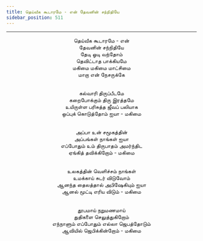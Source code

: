```yaml
---
title: தெய்வீக கூடாரமே - என் தேவனின் சந்நிதியே
sidebar_position: 511
---
```


---
<center>
தெய்வீக கூடாரமே - என்<br/>
தேவனின் சந்நிதியே<br/>
தேடி ஓடி வந்தோம்<br/>
தெவிட்டாத பாக்கியமே<br/>
மகிமை மகிமை மாட்சிமை<br/>
மாறா என் நேசருக்கே<br/><br/>

கல்வாரி திருப்பீடமே<br/>
கறைபோக்கும் திரு இரத்தமே<br/>
உயிருள்ள பரிசுத்த ஜீவப் பலியாக<br/>
ஒப்புக் கொடுத்தோம் ஐயா        - மகிமை<br/><br/>

அப்பா உன் சமூகத்தின்<br/>
அப்பங்கள் நாங்கள் ஐயா<br/>
எப்போதும் உம் திருபாதம் அமர்ந்திட<br/>
ஏங்கித் தவிக்கிறோம்        - மகிமை<br/><br/>

உலகத்தின் வெளிச்சம் நாங்கள்<br/>
உமக்காய் சுடர் விடுவோம்<br/>
ஆனந்த தைலத்தால் அபிஷேகியும் ஐயா<br/>
ஆனல் மூட்டி எரிய விடும்        - மகிமை<br/><br/>

தூபமாய் நறுமணமாய்<br/>
துதிகளை செலுத்துகிறோம்<br/>
எந்நாளும் எப்போதும் எல்லா ஜெபத்தோடும்<br/>
ஆவியில் ஜெபிக்கின்றோம்        - மகிமை
</center>